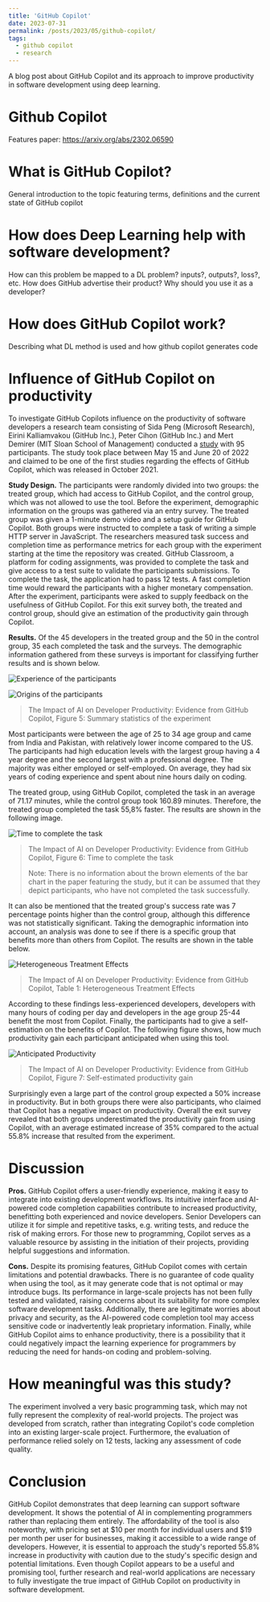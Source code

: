 ```yaml
---
title: 'GitHub Copilot'
date: 2023-07-31
permalink: /posts/2023/05/github-copilot/
tags:
  - github copilot
  - research
---
```


A blog post about GitHub Copilot and its approach to improve productivity in software development using deep learning.

Github Copilot
======

Features paper: https://arxiv.org/abs/2302.06590

What is GitHub Copilot?
======
General introduction to the topic featuring terms, definitions and the current state of GitHub copilot

How does Deep Learning help with software development?
======
How can this problem be mapped to a DL problem? inputs?, outputs?, loss?, etc.
How does GitHub advertise their product? Why should you use it as a developer?

How does GitHub Copilot work?
======
Describing what DL method is used and how github copilot generates code

Influence of GitHub Copilot on productivity
======
To investigate GitHub Copilots influence on the productivity of software developers a research team consisting of Sida Peng (Microsoft Research), Eirini Kalliamvakou (GitHub Inc.), Peter Cihon (GitHub Inc.) and Mert Demirer (MIT Sloan School of Management) conducted a [study](https://arxiv.org/abs/2302.06590) with 95 participants. The study took place between May 15 and June 20 of 2022 and claimed to be one of the first studies regarding the effects of GitHub Copilot, which was released in October 2021. 

**Study Design.** The participants were randomly divided into two groups: the treated group, which had access to GitHub Copilot, and the control group, which was not allowed to use the tool. Before the experiment, demographic information on the groups was gathered via an entry survey. 
The treated group was given a 1-minute demo video and a setup guide for GitHub Copilot. Both groups were instructed to complete a task of writing a simple HTTP server in JavaScript.  The researchers measured task success and completion time as performance metrics for each group with the experiment starting at the time the repository was created. GitHub Classroom, a platform for coding assignments, was provided to complete the task and give access to a test suite to validate the participants submissions. To complete the task, the application had to pass 12 tests. A fast completion time would reward the participants with a higher monetary compensation. After the experiment, participants were asked to supply feedback on the usefulness of GitHub Copilot. For this exit survey both, the treated and control group, should give an estimation of the productivity gain through Copilot.

**Results.** Of the 45 developers in the treated group and the 50 in the control group, 35 each completed the task and the surveys. The demographic information gathered from these surveys is important for classifying further results and is shown below.

![Experience of the participants](/images/demogr1.png "Experience of the participants")

![Origins of the participants](/images/demogr2.png "Origins of the participants")
> The Impact of AI on Developer Productivity: Evidence from GitHub Copilot, Figure 5: Summary statistics of the experiment

Most participants were between the age of 25 to 34 age group and came from India and Pakistan, with relatively lower income compared to the US. The participants had high education levels with the largest group having a 4 year degree and the second largest with a professional degree. The majority was either employed or self-employed. On average, they had six years of coding experience and spent about nine hours daily on coding.



The treated group, using GitHub Copilot, completed the task in an average of 71.17 minutes, while the control group took 160.89 minutes. Therefore, the treated group completed the task 55,8% faster. The results are shown in the following image.

![Time to complete the task](/images/timecompleted.png "Time to complete the task")
  > The Impact of AI on Developer Productivity: Evidence from GitHub Copilot, Figure 6: Time to complete the task
  > 
  > Note: There is no information about the brown elements of the bar chart in the paper featuring the study, but it can be assumed that they depict participants, who have not completed the task successfully.
> 
It can also be mentioned that the treated group's success rate was 7 percentage points higher than the control group, although this difference was not statistically significant. 
Taking the demographic information into account, an analysis was done to see if there is a specific group that benefits more than others from Copilot. The results are shown in the table below.

![Heterogeneous Treatment Effects](/images/table.png "Heterogeneous Treatment Effects")
  > The Impact of AI on Developer Productivity: Evidence from GitHub Copilot, Table 1: Heterogeneous Treatment Effects

According to these findings less-experienced developers, developers with many hours of coding per day and developers in the age group 25-44 benefit the most from Copilot.
Finally, the participants had to give a self-estimation on the benefits of Copilot. The following figure shows, how much productivity gain each participant anticipated when using this tool.

![Anticipated Productivity](/images/productivity.png "Anticipated Productivity")
  > The Impact of AI on Developer Productivity: Evidence from GitHub Copilot, Figure 7: Self-estimated productivity gain

Surprisingly even a large part of the control group expected a 50% increase in productivity. But in both groups there were also participants, who claimed that Copilot has a negative impact on productivity.
Overall the exit survey revealed that both groups underestimated the productivity gain from using Copilot, with an average estimated increase of 35% compared to the actual 55.8% increase that resulted from the experiment. 

Discussion
======

**Pros.** GitHub Copilot offers a user-friendly experience, making it easy to integrate into existing development workflows. Its intuitive interface and AI-powered code completion capabilities contribute to increased productivity, benefitting both experienced and novice developers. Senior Developers can utilize it for simple and repetitive tasks, e.g. writing tests, and reduce the risk of making errors. For those new to programming, Copilot serves as a valuable resource by assisting in the initiation of their projects, providing helpful suggestions and information.

**Cons.** Despite its promising features, GitHub Copilot comes with certain limitations and potential drawbacks. There is no guarantee of code quality when using the tool, as it may generate code that is not optimal or may introduce bugs. Its performance in large-scale projects has not been fully tested and validated, raising concerns about its suitability for more complex software development tasks. Additionally, there are legitimate worries about privacy and security, as the AI-powered code completion tool may access sensitive code or inadvertently leak proprietary information. Finally, while GitHub Copilot aims to enhance productivity, there is a possibility that it could negatively impact the learning experience for programmers by reducing the need for hands-on coding and problem-solving.

How meaningful was this study?
=========
The experiment involved a very basic programming task, which may not fully represent the complexity of real-world projects. The project was developed from scratch, rather than integrating Copilot's code completion into an existing larger-scale project. Furthermore, the evaluation of performance relied solely on 12 tests, lacking any assessment of code quality. 


Conclusion
======
GitHub Copilot demonstrates that deep learning can support software development. It shows the potential of AI in complementing programmers rather than replacing them entirely. The affordability of the tool is also noteworthy, with pricing set at $10 per month for individual users and $19 per month per user for businesses, making it accessible to a wide range of developers. However, it is essential to approach the study's reported 55.8% increase in productivity with caution due to the study's specific design and potential limitations. Even though Copilot appears to be a useful and promising tool, further research and real-world applications are necessary to fully investigate the true impact of GitHub Copilot on productivity in software development.

